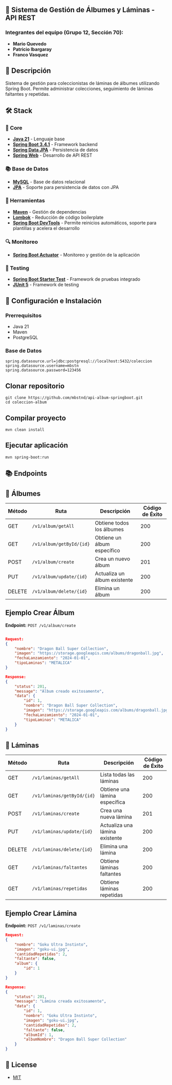 ## 🎴 Sistema de Gestión de Álbumes y Láminas - API REST

### **Integrantes del equipo (Grupo 12, Sección 70):**
- **Mario Quevedo**  
- **Patricio Ibargaray**  
- **Franco Vasquez**

## 📝 Descripción
Sistema de gestión para coleccionistas de láminas de álbumes utilizando Spring Boot. Permite administrar colecciones, seguimiento de láminas faltantes y repetidas.

## 🛠️ Stack 

### 🌟 Core
- [**Java 21**](https://www.oracle.com/java/technologies/downloads/#java21) - Lenguaje base
- [**Spring Boot 3.4.1**](https://spring.io/projects/spring-boot) - Framework backend
- [**Spring Data JPA**](https://spring.io/projects/spring-data-jpa) - Persistencia de datos
- [**Spring Web**](https://spring.io/guides/gs/spring-boot/) - Desarrollo de API REST

### 📚 Base de Datos
- [**MySQL**](https://www.mysql.com/) - Base de datos relacional
- [**JPA**](https://jakarta.ee/specifications/persistence/) - Soporte para persistencia de datos con JPA

### 🧰 Herramientas
- [**Maven**](https://maven.apache.org/) - Gestión de dependencias
- [**Lombok**](https://projectlombok.org/) - Reducción de código boilerplate
- [**Spring Boot DevTools**](https://docs.spring.io/spring-boot/docs/current/reference/html/using.html#using.devtools) - Permite reinicios automáticos, soporte para plantillas y acelera el desarrollo
   
### 🔍 Monitoreo
- [**Spring Boot Actuator**](https://docs.spring.io/spring-boot/docs/current/reference/html/actuator.html) - Monitoreo y gestión de la aplicación

### 🧪 Testing
- [**Spring Boot Starter Test**](https://docs.spring.io/spring-boot/docs/current/reference/html/spring-boot-features.html#boot-features-testing) - Framework de pruebas integrado
- [**JUnit 5**](https://junit.org/junit5/) - Framework de testing

## 🚀 Configuración e Instalación

### Prerrequisitos
- Java 21
- Maven
- PostgreSQL

### Base de Datos
```properties
spring.datasource.url=jdbc:postgresql://localhost:5432/coleccion
spring.datasource.username=mbstn
spring.datasource.password=123456
```

## Clonar repositorio
```
git clone https://github.com/mbstnd/api-album-springboot.git
cd coleccion-album
```

## Compilar proyecto
```
mvn clean install
```

## Ejecutar aplicación
```
mvn spring-boot:run
```

## 📚 Endpoints

## 📗 Álbumes

| Método | Ruta | Descripción | Código de Éxito |
|--------|------|-------------|-----------------|
| GET | `/v1/album/getAll` | Obtiene todos los álbumes | 200 |
| GET | `/v1/album/getById/{id}` | Obtiene un álbum específico | 200 |
| POST | `/v1/album/create` | Crea un nuevo álbum | 201 |
| PUT | `/v1/album/update/{id}` | Actualiza un álbum existente | 200 |
| DELETE | `/v1/album/delete/{id}` | Elimina un álbum | 200 |

## Ejemplo Crear Álbum
**Endpoint:** `POST /v1/album/create`
```json

Request:
{
    "nombre": "Dragon Ball Super Collection",
    "imagen": "https://storage.googleapis.com/albums/dragonball.jpg",
    "fechaLanzamiento": "2024-01-01",
    "tipoLaminas": "METALICA"
}

Response:
{
    "status": 201,
    "message": "Álbum creado exitosamente",
    "data": {
        "id": 1,
        "nombre": "Dragon Ball Super Collection",
        "imagen": "https://storage.googleapis.com/albums/dragonball.jpg",
        "fechaLanzamiento": "2024-01-01",
        "tipoLaminas": "METALICA"
    }
}
```
## 🎴 Láminas

| Método | Ruta | Descripción | Código de Éxito |
|--------|------|-------------|-----------------|
| GET | `/v1/laminas/getAll` | Lista todas las láminas | 200 |
| GET | `/v1/laminas/getById/{id}` | Obtiene una lámina específica | 200 |
| POST | `/v1/laminas/create` | Crea una nueva lámina | 201 |
| PUT | `/v1/laminas/update/{id}` | Actualiza una lámina existente | 200 |
| DELETE | `/v1/laminas/delete/{id}` | Elimina una lámina | 200 |
| GET | `/v1/laminas/faltantes` | Obtiene láminas faltantes | 200 |
| GET | `/v1/laminas/repetidas` | Obtiene láminas repetidas | 200 |


## Ejemplo Crear Lámina
**Endpoint:** `POST /v1/laminas/create`
```json
Request:
{
    "nombre": "Goku Ultra Instinto",
    "imagen": "goku-ui.jpg",
    "cantidadRepetidas": 2,
    "faltante": false,
    "album": {
        "id": 1
    }
}

Response:
{
    "status": 201,
    "message": "Lámina creada exitosamente",
    "data": {
        "id": 1,
        "nombre": "Goku Ultra Instinto",
        "imagen": "goku-ui.jpg",
        "cantidadRepetidas": 2,
        "faltante": false,
        "albumId": 1,
        "albumNombre": "Dragon Ball Super Collection"
    }
}
```
## 🔑 License

- [MIT](https://github.com/mbstnd/api-album-springboot/blob/main/LICENSE)
